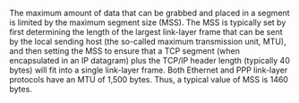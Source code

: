 The maximum amount of data that can be grabbed
and placed in a segment is limited by the maximum segment size (MSS). The MSS
is typically set by first determining the length of the largest link-layer frame that
can be sent by the local sending host (the so-called maximum transmission unit,
MTU), and then setting the MSS to ensure that a TCP segment (when encapsulated
in an IP datagram) plus the TCP/IP header length (typically 40 bytes) will fit into a
single link-layer frame. Both Ethernet and PPP link-layer protocols have an MTU of
1,500 bytes. Thus, a typical value of MSS is 1460 bytes.



